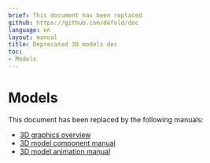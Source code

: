 ```yaml
---
brief: This document has been replaced
github: https://github.com/defold/doc
language: en
layout: manual
title: Deprecated 3D models doc
toc:
- Models
---
```


# Models

This document has been replaced by the following manuals:

* [3D graphics overview](/manuals/3dgraphics)
* [3D model component manual](/manuals/model)
* [3D model animation manual](/manuals/model-animation)